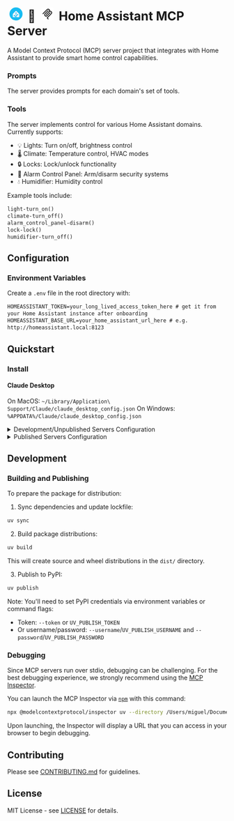 <div align="center">
  
  
</div>

# <img src="./img/ha.png" height="30" style="border-radius: 250%; margin: 0 5px;"> 🤝 <img src="./img/mcp.png" height="30" style="border-radius: 20%; margin: 0 5px;"> Home Assistant MCP Server

A Model Context Protocol (MCP) server project that integrates with Home Assistant to provide smart home control capabilities.

### Prompts

The server provides prompts for each domain's set of tools. 

### Tools

The server implements control for various Home Assistant domains. Currently supports:
- 💡 Lights: Turn on/off, brightness control
- 🌡️ Climate: Temperature control, HVAC modes
- 🔒 Locks: Lock/unlock functionality  
- 🚨 Alarm Control Panel: Arm/disarm security systems
- 💧 Humidifier: Humidity control


Example  tools include:

```
light-turn_on()
climate-turn_off()
alarm_control_panel-disarm()
lock-lock()
humidifier-turn_off()
```

## Configuration

### Environment Variables

Create a `.env` file in the root directory with:

```
HOMEASSISTANT_TOKEN=your_long_lived_access_token_here # get it from your Home Assistant instance after onboarding
HOMEASSISTANT_BASE_URL=your_home_assistant_url_here # e.g. http://homeassistant.local:8123
```

## Quickstart



### Install

#### Claude Desktop

On MacOS: `~/Library/Application\ Support/Claude/claude_desktop_config.json`
On Windows: `%APPDATA%/Claude/claude_desktop_config.json`

<details>
  <summary>Development/Unpublished Servers Configuration</summary>
  ```
  "mcpServers": {
    "home-assistant-server": {
      "command": "uv",
      "args": [
        "--directory",
        "/path/to/home-assistant-server",
        "run",
        "home-assistant-server"
      ]
    }
  }
  ```
</details>

<details>
  <summary>Published Servers Configuration</summary>
  ```
  "mcpServers": {
    "home-assistant-server": {
      "command": "uvx",
      "args": [
        "home-assistant-server"
      ]
    }
  }
  ```
</details>

## Development

### Building and Publishing

To prepare the package for distribution:

1. Sync dependencies and update lockfile:
```bash
uv sync
```

2. Build package distributions:
```bash
uv build
```

This will create source and wheel distributions in the `dist/` directory.

3. Publish to PyPI:
```bash
uv publish
```

Note: You'll need to set PyPI credentials via environment variables or command flags:
- Token: `--token` or `UV_PUBLISH_TOKEN`
- Or username/password: `--username`/`UV_PUBLISH_USERNAME` and `--password`/`UV_PUBLISH_PASSWORD`

### Debugging

Since MCP servers run over stdio, debugging can be challenging. For the best debugging
experience, we strongly recommend using the [MCP Inspector](https://github.com/modelcontextprotocol/inspector).


You can launch the MCP Inspector via [`npm`](https://docs.npmjs.com/downloading-and-installing-node-js-and-npm) with this command:

```bash
npx @modelcontextprotocol/inspector uv --directory /Users/miguel/Documents/home-assistant-server/home-assistant-server run home-assistant-server
```


Upon launching, the Inspector will display a URL that you can access in your browser to begin debugging.


## Contributing

Please see [CONTRIBUTING.md](CONTRIBUTING.md) for guidelines.

## License

MIT License - see [LICENSE](LICENSE) for details.